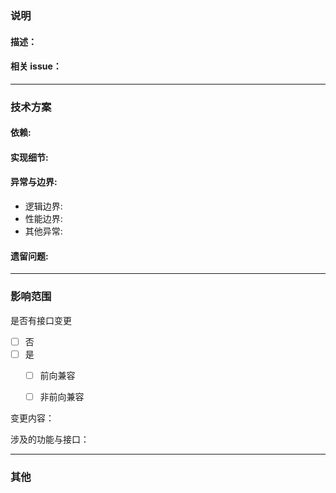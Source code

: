 ### 说明

#### 描述：

#### 相关 issue：

---

### 技术方案

#### 依赖:

#### 实现细节:

#### 异常与边界:

- 逻辑边界:
- 性能边界:
- 其他异常:

#### 遗留问题:

---

### 影响范围

是否有接口变更

- [ ] 否
- [ ] 是
   - [ ] 前向兼容
   - [ ] 非前向兼容



变更内容：

涉及的功能与接口：

---

### 其他
